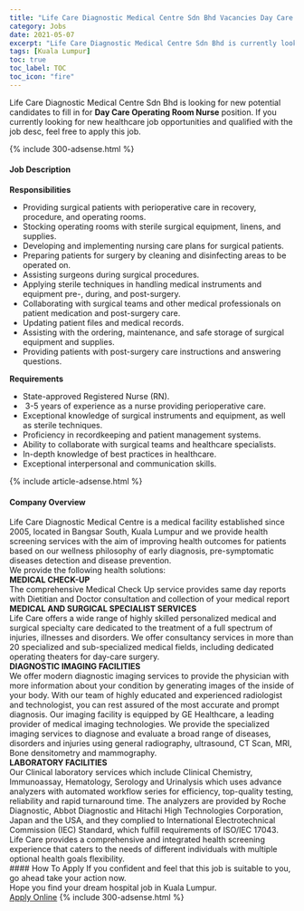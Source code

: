 ```yaml
---
title: "Life Care Diagnostic Medical Centre Sdn Bhd Vacancies Day Care Operating Room Nurse" 
category: Jobs 
date: 2021-05-07 
excerpt: "Life Care Diagnostic Medical Centre Sdn Bhd is currently looking for suitable person to fill in the Day Care Operating Room Nurse which positioned at Kuala Lumpur" 
tags: [Kuala Lumpur] 
toc: true 
toc_label: TOC 
toc_icon: "fire" 
--- 
```


<p>Life Care Diagnostic Medical Centre Sdn Bhd is looking for new potential candidates to fill in for <b>Day Care Operating Room Nurse</b> position. If you currently looking for new healthcare job opportunities and qualified with the job desc, feel free to apply this job.
</p>{% include 300-adsense.html %} 
<div><div><h4>Job Description</h4></div><div><div><span><div><p><strong>Responsibilities</strong></p><ul><li>Providing surgical patients with perioperative care in recovery, procedure, and operating rooms.</li><li>Stocking operating rooms with sterile surgical equipment, linens, and supplies.</li><li>Developing and implementing nursing care plans for surgical patients.</li><li>Preparing patients for surgery by cleaning and disinfecting areas to be operated on.</li><li>Assisting surgeons during surgical procedures.</li><li>Applying sterile techniques in handling medical instruments and equipment pre-, during, and post-surgery.</li><li>Collaborating with surgical teams and other medical professionals on patient medication and post-surgery care.</li><li>Updating patient files and medical records.</li><li>Assisting with the ordering, maintenance, and safe storage of surgical equipment and supplies.</li><li>Providing patients with post-surgery care instructions and answering questions.</li></ul><p><strong>Requirements</strong></p><ul><li>State-approved Registered Nurse (RN).</li><li>&#160;3-5 years of experience as a nurse providing perioperative care.</li><li>Exceptional knowledge of surgical instruments and equipment, as well as sterile techniques.</li><li>Proficiency in recordkeeping and patient management systems.</li><li>Ability to collaborate with surgical teams and healthcare specialists.</li><li>In-depth knowledge of best practices in healthcare.</li><li>Exceptional interpersonal and communication skills.</li></ul></div></span></div></div></div> 
{% include article-adsense.html %} 
<div><div><h4>Company Overview</h4></div><div><div><span><div><div>
<div>Life Care Diagnostic Medical Centre is a medical facility established since 2005, located in Bangsar South, Kuala Lumpur and we provide health screening services with the aim of improving health outcomes for patients based on our wellness philosophy of early diagnosis, pre-symptomatic diseases detection and disease prevention.</div>
<div>We provide the following health solutions:</div>
<div><strong>MEDICAL CHECK-UP</strong></div>
<div>The comprehensive Medical Check Up service provides same day reports with Dietitian and Doctor consultation and collection of your medical report</div>
<div><strong>MEDICAL AND SURGICAL SPECIALIST SERVICES</strong></div>
<div>Life Care offers a wide range of highly skilled personalized medical and surgical specialty care dedicated to the treatment of a full spectrum of injuries, illnesses and disorders. We offer consultancy services in more than 20 specialized and sub-specialized medical fields, including dedicated operating theaters for day-care surgery.</div>
<div><strong>DIAGNOSTIC IMAGING FACILITIES</strong></div>
<div>We offer modern diagnostic imaging services to provide the physician with more information about your condition by generating images of the inside of your body. With our team of highly educated and experienced radiologist and technologist, you can rest assured of the most accurate and prompt diagnosis. Our imaging facility is equipped by GE Healthcare, a leading provider of medical imaging technologies. We provide the specialized imaging services to diagnose and evaluate a broad range of diseases, disorders and injuries using general radiography, ultrasound, CT Scan, MRI, Bone densitometry and mammography.</div>
<div><strong>LABORATORY FACILITIES</strong></div>
<div>Our Clinical laboratory services which include Clinical Chemistry, Immunoassay, Hematology, Serology and Urinalysis which uses advance analyzers with automated workflow series for efficiency, top-quality testing, reliability and rapid turnaround time. The analyzers are provided by Roche Diagnostic, Abbot Diagnostic and Hitachi High Technologies Corporation, Japan and the USA, and they complied to International Electrotechnical Commission (IEC) Standard, which fulfill requirements of ISO/IEC 17043.</div>
<div>Life Care provides a comprehensive and integrated health screening experience that caters to the needs of different individuals with multiple optional health goals flexibility.</div>
</div></div></span></div></div></div> 
#### How To Apply 
If you confident and feel that this job is suitable to you, go ahead take your action now. <br/> 
Hope you find your dream hospital job in Kuala Lumpur. <br/> 
<a href="https://www.jobstreet.com.my/en/job/day-care-operating-room-nurse-4559582?jobId=jobstreet-my-job-4559582" class="btn btn--warning" target="_blank" rel="nofollow noopenner">Apply Online</a> 
{% include 300-adsense.html %} 